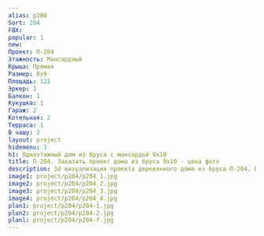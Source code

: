 ```yaml
---
alias: p204
Sort: 204
FBX: 
popular: 1
new: 
Проект: П-204
Этажность: Мансардный
Крыша: Прямая
Размер: 8х9
Площадь: 121
Эркер: 1
Балкон: 1
Кукушка: 1
Гараж: 2
Котельная: 2
Терраса: 1
В чашу: 2
layout: project
hidemenu: 1
h1: Одноэтажный дом из бруса с мансардой 9х10
title: П-204. Заказать проект дома из бруса 9х10 - цена фото
description: 3d визуализация проекта деревянного дома из бруса П-204. Площадь 121 м2, размер 9х10. Вы можете внести любые изменения в проект.
image1: project/p204/p204_1.jpg
image2: project/p204/p204_2.jpg
image3: project/p204/p204_3.jpg
image4: project/p204/p204_4.jpg
plan1: project/p204/p204-1.jpg
plan2: project/p204/p204-2.jpg
planl: project/p204/p204-f.jpg
---
```

